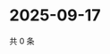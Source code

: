 # 2025-09-17

共 0 条

<!-- BEGIN ZHIHUVIDEO -->
<!-- 最后更新时间 Wed Sep 17 2025 01:09:49 GMT+0800 (China Standard Time) -->

<!-- END ZHIHUVIDEO -->
